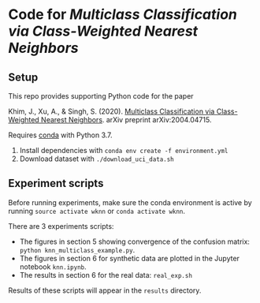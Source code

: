 # Code for _Multiclass Classification via Class-Weighted Nearest Neighbors_
## Setup

This repo provides supporting Python code for the paper

Khim, J., Xu, A., & Singh, S. (2020). [Multiclass Classification via Class-Weighted Nearest Neighbors](https://arxiv.org/abs/2004.04715). arXiv preprint arXiv:2004.04715.

Requires [conda](https://docs.conda.io/en/latest/) with Python 3.7.

1. Install dependencies with `conda env create -f environment.yml`
2. Download dataset with `./download_uci_data.sh`

## Experiment scripts

Before running experiments, make sure the conda environment is active by running `source activate wknn` or `conda activate wknn`.

There are 3 experiments scripts:
- The figures in section 5 showing convergence of the confusion matrix: `python knn_multiclass_example.py`.
- The figures in section 6 for synthetic data are plotted in the Jupyter notebook `knn.ipynb`.
- The results in section 6 for the real data: `real_exp.sh`

Results of these scripts will appear in the `results` directory.
